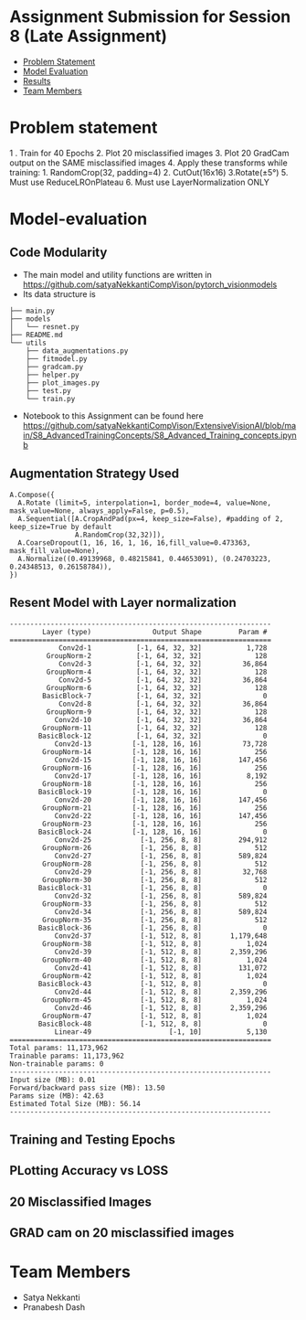 # Assignment Submission for Session 8 (Late Assignment)

- [Problem Statement](#problem-statement)
- [Model Evaluation](#model-evaluation)
- [Results](#results)
- [Team Members](#team-members) 

# Problem statement
1 . Train for 40 Epochs
2. Plot 20 misclassified images
3. Plot 20 GradCam output on the SAME misclassified images
4. Apply these transforms while training:
	1. RandomCrop(32, padding=4)
    2. CutOut(16x16)
    3.Rotate(±5°)
5. Must use ReduceLROnPlateau
6. Must use LayerNormalization ONLY


# Model-evaluation


## Code Modularity
- The main model and utility functions are written in https://github.com/satyaNekkantiCompVison/pytorch_visionmodels
- Its data structure is 
```
├── main.py
├── models
│   └── resnet.py
├── README.md
└── utils
    ├── data_augmentations.py
    ├── fitmodel.py
    ├── gradcam.py
    ├── helper.py
    ├── plot_images.py
    ├── test.py
    └── train.py
```
- Notebook to this Assignment can be found here https://github.com/satyaNekkantiCompVison/ExtensiveVisionAI/blob/main/S8_AdvancedTrainingConcepts/S8_Advanced_Training_concepts.ipynb


## Augmentation Strategy Used
```
A.Compose({
  A.Rotate (limit=5, interpolation=1, border_mode=4, value=None, mask_value=None, always_apply=False, p=0.5),
  A.Sequential([A.CropAndPad(px=4, keep_size=False), #padding of 2, keep_size=True by default
                A.RandomCrop(32,32)]),
  A.CoarseDropout(1, 16, 16, 1, 16, 16,fill_value=0.473363, mask_fill_value=None),
  A.Normalize((0.49139968, 0.48215841, 0.44653091), (0.24703223, 0.24348513, 0.26158784)),
})
```

## Resent Model with Layer normalization

```
----------------------------------------------------------------
        Layer (type)               Output Shape         Param #
================================================================
            Conv2d-1           [-1, 64, 32, 32]           1,728
         GroupNorm-2           [-1, 64, 32, 32]             128
            Conv2d-3           [-1, 64, 32, 32]          36,864
         GroupNorm-4           [-1, 64, 32, 32]             128
            Conv2d-5           [-1, 64, 32, 32]          36,864
         GroupNorm-6           [-1, 64, 32, 32]             128
        BasicBlock-7           [-1, 64, 32, 32]               0
            Conv2d-8           [-1, 64, 32, 32]          36,864
         GroupNorm-9           [-1, 64, 32, 32]             128
           Conv2d-10           [-1, 64, 32, 32]          36,864
        GroupNorm-11           [-1, 64, 32, 32]             128
       BasicBlock-12           [-1, 64, 32, 32]               0
           Conv2d-13          [-1, 128, 16, 16]          73,728
        GroupNorm-14          [-1, 128, 16, 16]             256
           Conv2d-15          [-1, 128, 16, 16]         147,456
        GroupNorm-16          [-1, 128, 16, 16]             256
           Conv2d-17          [-1, 128, 16, 16]           8,192
        GroupNorm-18          [-1, 128, 16, 16]             256
       BasicBlock-19          [-1, 128, 16, 16]               0
           Conv2d-20          [-1, 128, 16, 16]         147,456
        GroupNorm-21          [-1, 128, 16, 16]             256
           Conv2d-22          [-1, 128, 16, 16]         147,456
        GroupNorm-23          [-1, 128, 16, 16]             256
       BasicBlock-24          [-1, 128, 16, 16]               0
           Conv2d-25            [-1, 256, 8, 8]         294,912
        GroupNorm-26            [-1, 256, 8, 8]             512
           Conv2d-27            [-1, 256, 8, 8]         589,824
        GroupNorm-28            [-1, 256, 8, 8]             512
           Conv2d-29            [-1, 256, 8, 8]          32,768
        GroupNorm-30            [-1, 256, 8, 8]             512
       BasicBlock-31            [-1, 256, 8, 8]               0
           Conv2d-32            [-1, 256, 8, 8]         589,824
        GroupNorm-33            [-1, 256, 8, 8]             512
           Conv2d-34            [-1, 256, 8, 8]         589,824
        GroupNorm-35            [-1, 256, 8, 8]             512
       BasicBlock-36            [-1, 256, 8, 8]               0
           Conv2d-37            [-1, 512, 8, 8]       1,179,648
        GroupNorm-38            [-1, 512, 8, 8]           1,024
           Conv2d-39            [-1, 512, 8, 8]       2,359,296
        GroupNorm-40            [-1, 512, 8, 8]           1,024
           Conv2d-41            [-1, 512, 8, 8]         131,072
        GroupNorm-42            [-1, 512, 8, 8]           1,024
       BasicBlock-43            [-1, 512, 8, 8]               0
           Conv2d-44            [-1, 512, 8, 8]       2,359,296
        GroupNorm-45            [-1, 512, 8, 8]           1,024
           Conv2d-46            [-1, 512, 8, 8]       2,359,296
        GroupNorm-47            [-1, 512, 8, 8]           1,024
       BasicBlock-48            [-1, 512, 8, 8]               0
           Linear-49                   [-1, 10]           5,130
================================================================
Total params: 11,173,962
Trainable params: 11,173,962
Non-trainable params: 0
----------------------------------------------------------------
Input size (MB): 0.01
Forward/backward pass size (MB): 13.50
Params size (MB): 42.63
Estimated Total Size (MB): 56.14
----------------------------------------------------------------
```

## Training and Testing Epochs


## PLotting Accuracy vs LOSS


## 20 Misclassified Images


## GRAD cam on 20 misclassified images



# Team Members

- Satya Nekkanti
- Pranabesh Dash

